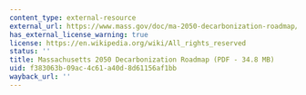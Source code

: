 ```yaml
---
content_type: external-resource
external_url: https://www.mass.gov/doc/ma-2050-decarbonization-roadmap/download
has_external_license_warning: true
license: https://en.wikipedia.org/wiki/All_rights_reserved
status: ''
title: Massachusetts 2050 Decarbonization Roadmap (PDF - 34.8 MB)
uid: f383063b-09ac-4c61-a40d-8d61156af1bb
wayback_url: ''
---
```

